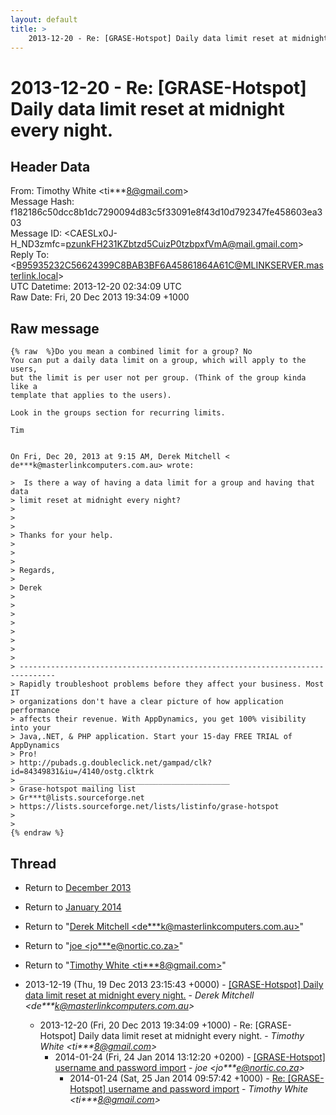```yaml
---
layout: default
title: >
    2013-12-20 - Re: [GRASE-Hotspot] Daily data limit reset at midnight every night.
---
```


# 2013-12-20 - Re: [GRASE-Hotspot] Daily data limit reset at midnight every night.

## Header Data

From: Timothy White \<ti***8@gmail.com\><br>
Message Hash: f182186c50dcc8b1dc7290094d83c5f33091e8f43d10d792347fe458603ea303<br>
Message ID: \<CAESLx0J-H_ND3zmfc=pzunkFH231KZbtzd5CuizP0tzbpxfVmA@mail.gmail.com\><br>
Reply To: \<B95935232C56624399C8BAB3BF6A45861864A61C@MLINKSERVER.masterlink.local\><br>
UTC Datetime: 2013-12-20 02:34:09 UTC<br>
Raw Date: Fri, 20 Dec 2013 19:34:09 +1000<br>

## Raw message

```
{% raw  %}Do you mean a combined limit for a group? No
You can put a daily data limit on a group, which will apply to the users,
but the limit is per user not per group. (Think of the group kinda like a
template that applies to the users).

Look in the groups section for recurring limits.

Tim


On Fri, Dec 20, 2013 at 9:15 AM, Derek Mitchell <
de***k@masterlinkcomputers.com.au> wrote:

>  Is there a way of having a data limit for a group and having that data
> limit reset at midnight every night?
>
>
>
> Thanks for your help.
>
>
>
> Regards,
>
> Derek
>
>
>
>
>
>
>
>
> ------------------------------------------------------------------------------
> Rapidly troubleshoot problems before they affect your business. Most IT
> organizations don't have a clear picture of how application performance
> affects their revenue. With AppDynamics, you get 100% visibility into your
> Java,.NET, & PHP application. Start your 15-day FREE TRIAL of AppDynamics
> Pro!
> http://pubads.g.doubleclick.net/gampad/clk?id=84349831&iu=/4140/ostg.clktrk
> _______________________________________________
> Grase-hotspot mailing list
> Gr***t@lists.sourceforge.net
> https://lists.sourceforge.net/lists/listinfo/grase-hotspot
>
>
{% endraw %}
```

## Thread

+ Return to [December 2013](/archive/2013/12)
+ Return to [January 2014](/archive/2014/01)

+ Return to "[Derek Mitchell <de***k<span>@</span>masterlinkcomputers.com.au>](/authors/de___k_at_masterlinkcomputers_com_au)"
+ Return to "[joe <jo***e<span>@</span>nortic.co.za>](/authors/jo___e_at_nortic_co_za)"
+ Return to "[Timothy White <ti***8<span>@</span>gmail.com>](/authors/ti___8_at_gmail_com)"

+ 2013-12-19 (Thu, 19 Dec 2013 23:15:43 +0000) - [[GRASE-Hotspot] Daily data limit reset at midnight every night.](/archive/2013/12/66ca30e0f00428c4b7e161f1ce505bfda7254c7ab061e0823b34e3a44e6f13a0) - _Derek Mitchell \<de***k@masterlinkcomputers.com.au\>_
  + 2013-12-20 (Fri, 20 Dec 2013 19:34:09 +1000) - Re: [GRASE-Hotspot] Daily data limit reset at midnight every night. - _Timothy White \<ti***8@gmail.com\>_
    + 2014-01-24 (Fri, 24 Jan 2014 13:12:20 +0200) - [[GRASE-Hotspot] username and password import](/archive/2014/01/cdd52cddd1b65b89f005818dcb206cd3895b44064c65207357ce504b0d9e477e) - _joe \<jo***e@nortic.co.za\>_
      + 2014-01-24 (Sat, 25 Jan 2014 09:57:42 +1000) - [Re: [GRASE-Hotspot] username and password import](/archive/2014/01/363b173344c128d28af661e0d01470a24bb7f85437e1cd4b47321276db7d94f0) - _Timothy White \<ti***8@gmail.com\>_

